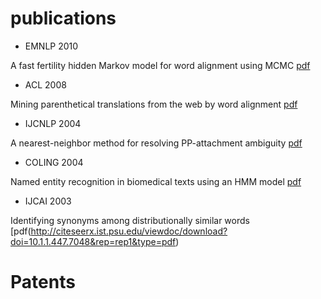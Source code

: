 # publications
- EMNLP 2010

A fast fertility hidden Markov model for word alignment using MCMC [pdf](https://aclanthology.info/pdf/D/D10/D10-1058.pdf)

- ACL 2008

Mining parenthetical translations from the web by word alignment [pdf](http://www.aclweb.org/anthology/P08-1113)

- IJCNLP 2004

A nearest-neighbor method for resolving PP-attachment ambiguity [pdf](http://citeseerx.ist.psu.edu/viewdoc/download?doi=10.1.1.443.9487&rep=rep1&type=pdf)

- COLING 2004 

Named entity recognition in biomedical texts using an HMM model [pdf](https://aclanthology.info/pdf/W/W04/W04-1216.pdf)

- IJCAI 2003

Identifying synonyms among distributionally similar words [pdf(http://citeseerx.ist.psu.edu/viewdoc/download?doi=10.1.1.447.7048&rep=rep1&type=pdf)


# Patents

